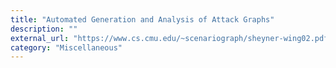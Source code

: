 ```yaml
---
title: "Automated Generation and Analysis of Attack Graphs"
description: ""
external_url: "https://www.cs.cmu.edu/~scenariograph/sheyner-wing02.pdf"
category: "Miscellaneous"
---
```

